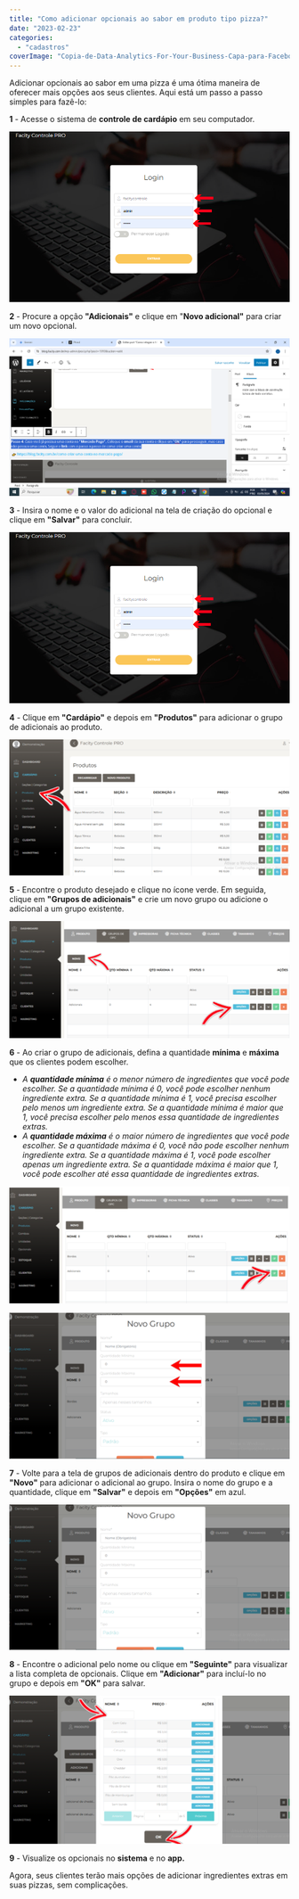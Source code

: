 ```yaml
---
title: "Como adicionar opcionais ao sabor em produto tipo pizza?"
date: "2023-02-23"
categories: 
  - "cadastros"
coverImage: "Copia-de-Data-Analytics-For-Your-Business-Capa-para-Facebook-1640-×-724-px-3.png"
---
```


Adicionar opcionais ao sabor em uma pizza é uma ótima maneira de oferecer mais opções aos seus clientes. Aqui está um passo a passo simples para fazê-lo:

**1** \- Acesse o sistema de **controle de cardápio** em seu computador.

![](images/image.png)

**2** \- Procure a opção **"Adicionais"** e clique em "**Novo adicional"** para criar um novo opcional.

![](images/image-1.png)

**3** \- Insira o nome e o valor do adicional na tela de criação do opcional e clique em **"Salvar"** para concluir.

![](images/image-2.png)

**4** \- Clique em **"Cardápio"** e depois em **"Produtos"** para adicionar o grupo de adicionais ao produto.

![](images/image-3-1024x497.png)

**5** \- Encontre o produto desejado e clique no ícone verde. Em seguida, clique em **"Grupos de adicionais"** e crie um novo grupo ou adicione o adicional a um grupo existente.

![](images/image-6-1024x426.png)

**6** \- Ao criar o grupo de adicionais, defina a quantidade **mínima** e **máxima** que os clientes podem escolher.

- _A **quantidade mínima** é o menor número de ingredientes que você pode escolher. Se a quantidade mínima é 0, você pode escolher nenhum ingrediente extra. Se a quantidade mínima é 1, você precisa escolher pelo menos um ingrediente extra. Se a quantidade mínima é maior que 1, você precisa escolher pelo menos essa quantidade de ingredientes extras._
- _A **quantidade máxima** é o maior número de ingredientes que você pode escolher. Se a quantidade máxima é 0, você não pode escolher nenhum ingrediente extra. Se a quantidade máxima é 1, você pode escolher apenas um ingrediente extra. Se a quantidade máxima é maior que 1, você pode escolher até essa quantidade de ingredientes extras._

![](images/image-7-1024x426.png)

![](images/novo111-1024x532.png)

**7** \- Volte para a tela de grupos de adicionais dentro do produto e clique em **"Novo"** para adicionar o adicional ao grupo. Insira o nome do grupo e a quantidade, clique em **"Salvar"** e depois em **"Opções"** em azul.

![](images/image-9-1024x532.png)

**8** \- Encontre o adicional pelo nome ou clique em **"Seguinte"** para visualizar a lista completa de opcionais. Clique em **"Adicionar"** para incluí-lo no grupo e depois em **"OK"** para salvar.

![](images/image-10-1024x539.png)

**9** - Visualize os opcionais no **sistema** e no **app.**

Agora, seus clientes terão mais opções de adicionar ingredientes extras em suas pizzas, sem complicações.
